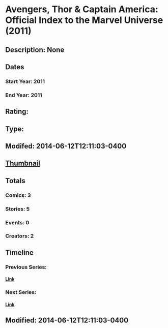 # Avengers, Thor & Captain America: Official Index to the Marvel Universe (2011)
## Description: None
## Dates
### Start Year: 2011
### End Year: 2011
## Rating: 
## Type: 
## Modifed: 2014-06-12T12:11:03-0400
## [Thumbnail](http://i.annihil.us/u/prod/marvel/i/mg/b/40/image_not_available.jpg)
## Totals
### Comics: 3
### Stories: 5
### Events: 0
### Creators: 2
## Timeline
### Previous Series: 
#### [Link]()
### Next Series: 
#### [Link]()
## Modified: 2014-06-12T12:11:03-0400
